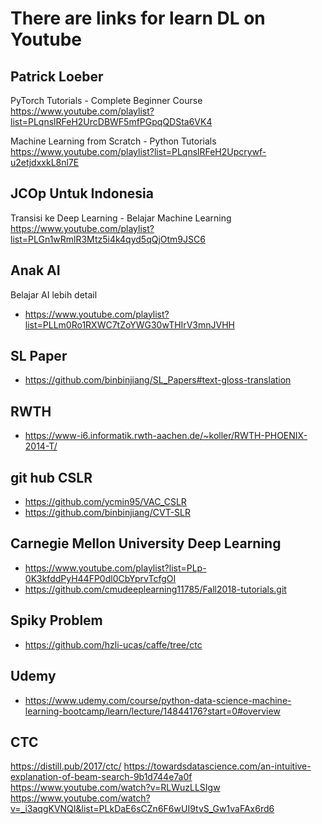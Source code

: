 # There are links for learn DL on Youtube

## Patrick Loeber
PyTorch Tutorials - Complete Beginner Course
https://www.youtube.com/playlist?list=PLqnslRFeH2UrcDBWF5mfPGpqQDSta6VK4

Machine Learning from Scratch - Python Tutorials
https://www.youtube.com/playlist?list=PLqnslRFeH2Upcrywf-u2etjdxxkL8nl7E

## JCOp Untuk Indonesia
Transisi ke Deep Learning - Belajar Machine Learning
https://www.youtube.com/playlist?list=PLGn1wRmlR3Mtz5i4k4qyd5qQjOtm9JSC6

## Anak AI
Belajar AI lebih detail
- https://www.youtube.com/playlist?list=PLLm0Ro1RXWC7tZoYWG30wTHIrV3mnJVHH

## SL Paper
- https://github.com/binbinjiang/SL_Papers#text-gloss-translation

## RWTH
- https://www-i6.informatik.rwth-aachen.de/~koller/RWTH-PHOENIX-2014-T/

## git hub CSLR
- https://github.com/ycmin95/VAC_CSLR
- https://github.com/binbinjiang/CVT-SLR

## Carnegie Mellon University Deep Learning
- https://www.youtube.com/playlist?list=PLp-0K3kfddPyH44FP0dl0CbYprvTcfgOI
- https://github.com/cmudeeplearning11785/Fall2018-tutorials.git

## Spiky Problem
- https://github.com/hzli-ucas/caffe/tree/ctc

## Udemy
- https://www.udemy.com/course/python-data-science-machine-learning-bootcamp/learn/lecture/14844176?start=0#overview

## CTC
https://distill.pub/2017/ctc/
https://towardsdatascience.com/an-intuitive-explanation-of-beam-search-9b1d744e7a0f
https://www.youtube.com/watch?v=RLWuzLLSIgw
https://www.youtube.com/watch?v=_i3aqgKVNQI&list=PLkDaE6sCZn6F6wUI9tvS_Gw1vaFAx6rd6
